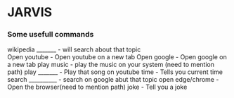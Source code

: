 # JARVIS

### Some usefull commands

wikipedia   _______        -    will search about that topic <br />
Open youtube               -    Open youtube on a new tab
Open google                -    Open google on a new tab
play music                 -    play the music on your system (need to mention path)
play _______               -    Play that song on youtube
time                       -    Tells you current time
search __________          -    search on google abut that topic
open edge/chrome           -    Open the browser(need to mention path)
joke                       -    Tell you a joke
